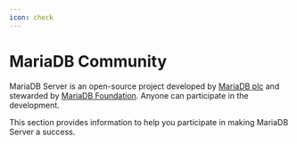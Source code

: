 ```yaml
---
icon: check
---
```


# MariaDB Community

MariaDB Server is an open-source project developed by [MariaDB plc](https://mariadb.com/) and stewarded by [MariaDB Foundation](https://mariadb.org/). Anyone can participate in the development.

This section provides information to help you participate in making MariaDB Server a success.
